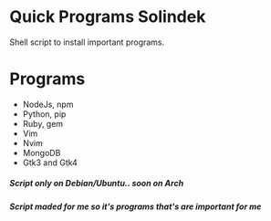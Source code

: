 # Quick Programs Solindek
Shell script to install important programs. 

# Programs 
- NodeJs, npm
- Python, pip
- Ruby, gem
- Vim
- Nvim
- MongoDB
- Gtk3 and Gtk4

##### Script only on Debian/Ubuntu.. soon on Arch
##### Script maded for me so it's programs that's are important for me

